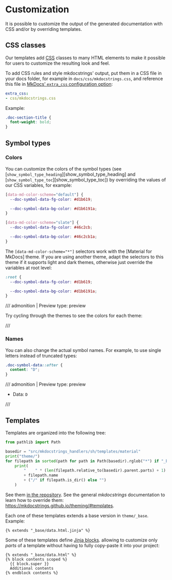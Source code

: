 # Customization

It is possible to customize the output of the generated documentation with CSS
and/or by overriding templates.

## CSS classes

Our templates add [CSS](https://www.w3schools.com/Css/) classes to many HTML elements
to make it possible for users to customize the resulting look and feel.

To add CSS rules and style mkdocstrings' output,
put them in a CSS file in your docs folder, for example in `docs/css/mkdocstrings.css`,
and reference this file in [MkDocs' `extra_css` configuration option](https://www.mkdocs.org/user-guide/configuration/#extra_css):

```yaml title="mkdocs.yml"
extra_css:
- css/mkdocstrings.css
```

Example:

```css title="docs/css/mkdocstrings.css"
.doc-section-title {
  font-weight: bold;
}
```

## Symbol types

### Colors

You can customize the colors of the symbol types
(see [`show_symbol_type_heading`][show_symbol_type_heading] and [`show_symbol_type_toc`][show_symbol_type_toc])
by overriding the values of our CSS variables, for example:

```css title="docs/css/mkdocstrings.css"
[data-md-color-scheme="default"] {
  --doc-symbol-data-fg-color: #d1b619;

  --doc-symbol-data-bg-color: #d1b6191a;
}

[data-md-color-scheme="slate"] {
  --doc-symbol-data-fg-color: #46c2cb;

  --doc-symbol-data-bg-color: #46c2cb1a;
}
```

The `[data-md-color-scheme="*"]` selectors work with the [Material for MkDocs] theme.
If you are using another theme, adapt the selectors to this theme
if it supports light and dark themes,
otherwise just override the variables at root level:

```css title="docs/css/mkdocstrings.css"
:root {
  --doc-symbol-data-fg-color: #d1b619;

  --doc-symbol-data-bg-color: #d1b6191a;
}
```

/// admonition | Preview
    type: preview

<div id="preview-symbol-colors">
  <style>
    [data-md-color-scheme="default"] #preview-symbol-colors {
      --doc-symbol-data-fg-color: #d1b619;

      --doc-symbol-data-bg-color: #d1b6191a;
    }

    [data-md-color-scheme="slate"] #preview-symbol-colors {
      --doc-symbol-data-fg-color: #46c2cb;

      --doc-symbol-data-bg-color: #46c2cb1a;
    }
  </style>
  <p>
    Try cycling through the themes to see the colors for each theme:
    <code class="doc-symbol doc-symbol-data"></code
  </p>
</div>

///

### Names

You can also change the actual symbol names.
For example, to use single letters instead of truncated types:

```css title="docs/css/mkdocstrings.css"
.doc-symbol-data::after {
  content: "D";
}
```

/// admonition | Preview
    type: preview

<div id="preview-symbol-names">
  <style>
    #preview-symbol-names .doc-symbol-data::after {
      content: "D";
    }
  </style>
  <ul>
    <li>Data: <code class="doc-symbol doc-symbol-data"></code></li>
  </ul>
</div>

///

## Templates

Templates are organized into the following tree:

```python exec="1" result="tree"
from pathlib import Path

basedir = "src/mkdocstrings_handlers/sh/templates/material"
print("theme/")
for filepath in sorted(path for path in Path(basedir).rglob("*") if "_base" not in str(path) and path.suffix != ".css"):
    print(
        "    " * (len(filepath.relative_to(basedir).parent.parts) + 1)
        + filepath.name
        + ("/" if filepath.is_dir() else "")
    )
```

See them [in the repository](https://github.com/mkdocstrings/mkdocstrings-sh/tree/main/src/mkdocstrings_handlers/sh/templates/).
See the general *mkdocstrings* documentation to learn how to override them: https://mkdocstrings.github.io/theming/#templates.

Each one of these templates extends a base version in `theme/_base`. Example:

```html+jinja title="theme/data.html.jinja"
{% extends "_base/data.html.jinja" %}
```

Some of these templates define [Jinja blocks](https://jinja.palletsprojects.com/en/3.0.x/templates/#template-inheritance).
allowing to customize only *parts* of a template
without having to fully copy-paste it into your project:

```jinja title="templates/theme/data.html"
{% extends "_base/data.html" %}
{% block contents scoped %}
  {{ block.super }}
  Additional contents
{% endblock contents %}
```
